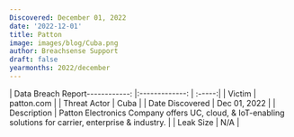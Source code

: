 ```yaml
---
Discovered: December 01, 2022
date: '2022-12-01'
title: Patton
image: images/blog/Cuba.png
author: Breachsense Support
draft: false
yearmonths: 2022/december
---
```


| Data Breach Report------------:     |:-------------:    | :-----:|
| Victim      | patton.com      | 
| Threat Actor      | Cuba      | 
| Date Discovered      | Dec 01, 2022      | 
| Description      | Patton Electronics Company offers UC, cloud, & IoT-enabling solutions for carrier, enterprise & industry.      | 
| Leak Size      | N/A      | 

